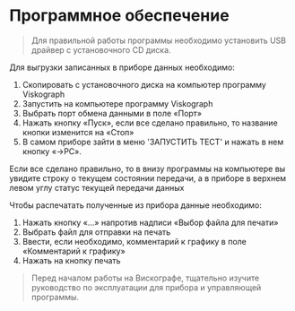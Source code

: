 # Программное обеспечение
> Для правильной работы программы необходимо установить USB драйвер с установочного CD диска.

Для выгрузки записанных в приборе данных необходимо:
1. Скопировать с установочного диска на компьютер программу Viskograph
2. Запустить на компьютере программу Viskograph
3. Выбрать порт обмена данными в поле «Порт»
4. Нажать кнопку «Пуск», если все сделано правильно, то название кнопки изменится на «Стоп»
5. В самом приборе зайти в меню 'ЗАПУСТИТЬ ТЕСТ' и нажать в нем кнопку «→PC».

Если все сделано правильно, то в внизу программы на компьютере вы увидите строку о текущем состоянии передачи, а в приборе в верхнем левом углу статус текущей передачи данных

Чтобы распечатать полученные из прибора данные необходимо:

1. Нажать кнопку «…» напротив надписи «Выбор файла для печати»
2. Выбрать файл для отправки на печать
3. Ввести, если необходимо, комментарий к графику в поле «Комментарий к графику»
4. Нажать на кнопку печать

> Перед началом работы на Вискографе, тщательно изучите руководство по эксплуатации для прибора и управляющей программы.